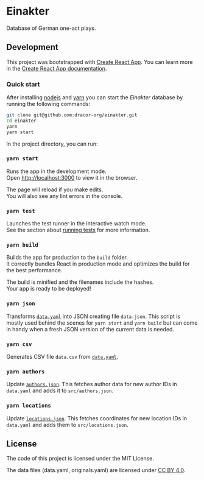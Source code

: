 # Einakter

Database of German one-act plays.

## Development

This project was bootstrapped with [Create React App](https://github.com/facebook/create-react-app). You can learn more in the
[Create React App documentation](https://facebook.github.io/create-react-app/docs/getting-started).

### Quick start

After installing [nodejs](https://nodejs.org/en/download/package-manager/) and
[yarn](https://classic.yarnpkg.com/en/docs/install) you can start the *Einakter*
database by running the following commands:

```bash
git clone git@github.com:dracor-org/einakter.git
cd einakter
yarn
yarn start
```

In the project directory, you can run:

### `yarn start`

Runs the app in the development mode.<br />
Open [http://localhost:3000](http://localhost:3000) to view it in the browser.

The page will reload if you make edits.<br />
You will also see any lint errors in the console.

### `yarn test`

Launches the test runner in the interactive watch mode.<br />
See the section about [running tests](https://facebook.github.io/create-react-app/docs/running-tests) for more information.

### `yarn build`

Builds the app for production to the `build` folder.<br />
It correctly bundles React in production mode and optimizes the build for the best performance.

The build is minified and the filenames include the hashes.<br />
Your app is ready to be deployed!

### `yarn json`

Transforms [`data.yaml`](data.yaml) into JSON creating file `data.json`. This
script is mostly used behind the scenes for `yarn start` and `yarn build` but
can come in handy when a fresh JSON version of the current data is needed.

### `yarn csv`

Generates CSV file `data.csv` from [`data.yaml`](data.yaml).

### `yarn authors`

Update [`authors.json`](src/authors.json). This fetches author data for new
author IDs in `data.yaml` and adds it to `src/authors.json`.

### `yarn locations`

Update [`locations.json`](src/locations.json). This fetches coordinates for
new location IDs in `data.yaml` and adds them to `src/locations.json`.

## License

The code of this project is licensed under the MIT License.

The data files (data.yaml, originals.yaml) are licensed under
[CC BY 4.0](https://creativecommons.org/licenses/by/4.0/).
